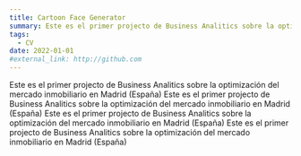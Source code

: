 ```yaml
---
title: Cartoon Face Generator
summary: Este es el primer projecto de Business Analitics sobre la optimización del mercado inmobiliario en Madrid (España)
tags:
  - CV
date: 2022-01-01
#external_link: http://github.com
---
```


Este es el primer projecto de Business Analitics sobre la optimización del mercado inmobiliario en Madrid (España)
Este es el primer projecto de Business Analitics sobre la optimización del mercado inmobiliario en Madrid (España)
Este es el primer projecto de Business Analitics sobre la optimización del mercado inmobiliario en Madrid (España)
Este es el primer projecto de Business Analitics sobre la optimización del mercado inmobiliario en Madrid (España)